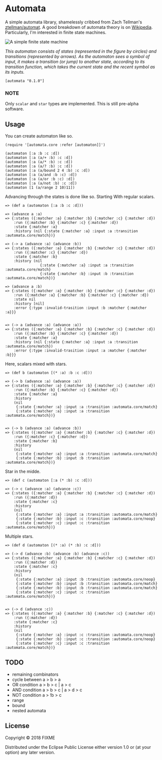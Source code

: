# Automata

A simple automata library, shamelessly cribbed from Zach Tellman's [ztellman/automat](https://github.com/ztellman/automat). A good breakdown of automata theory is on [Wikipedia](https://en.wikipedia.org/wiki/Automata_theory). Particularly, I'm interested in finite state machines.

![A simple finite state machine](https://upload.wikimedia.org/wikipedia/commons/thumb/9/9d/DFAexample.svg/274px-DFAexample.svg.png)

_This automaton consists of states (represented in the figure by circles) and transitions (represented by arrows). As the automaton sees a symbol of input, it makes a transition (or jump) to another state, according to its transition function, which takes the current state and the recent symbol as its inputs._

```
[automata "0.1.0"]
```

### NOTE

Only `scalar` and `star` types are implemented. This is still pre-alpha software.


## Usage

You can create automaton like so.

```
(require '[automata.core :refer [automaton]]')

(automaton [:a :b :c :d])
(automaton [:a (a/+ :b) :c :d])
(automaton [:a (a/* :b) :c :d])
(automaton [:a (a/? :b) :c :d])
(automaton [:a (a/bound 2 4 :b) :c :d])
(automaton [:a (a/and :b :c) :d])
(automaton [:a (a/or :b :c) :d])
(automaton [:a (a/not :b) :c :d])
(automaton [1 (a/range 2 10)11])
```

Advancing through the states is done like so. Starting With regular scalars.
```
=> (def a (automaton [:a :b :c :d]))

=> (advance a :a)
=> {:states ({:matcher :a} {:matcher :b} {:matcher :c} {:matcher :d})
    :run ({:matcher :b} {:matcher :c} {:matcher :d})
    :state {:matcher :a}
    :history (nil {:state {:matcher :a} :input :a :transition :automata.core/match})}

=> (-> a (advance :a) (advance :b))
=> {:states ({:matcher :a} {:matcher :b} {:matcher :c} {:matcher :d})
    :run ({:matcher :c} {:matcher :d})
    :state {:matcher :b}
    :history (nil
                {:state {:matcher :a} :input :a :transition :automata.core/match}
                {:state {:matcher :b} :input :b :transition :automata.core/match})}

=> (advance a :b)
=> {:states ({:matcher :a} {:matcher :b} {:matcher :c} {:matcher :d})
    :run ({:matcher :a} {:matcher :b} {:matcher :c} {:matcher :d})
    :state nil
    :history [nil]
    :error {:type :invalid-trasition :input :b :matcher {:matcher :a}}}


=> (-> a (advance :a) (advance :a))
=> {:states ({:matcher :a} {:matcher :b} {:matcher :c} {:matcher :d})
    :run ({:matcher :b} {:matcher :c} {:matcher :d})
    :state {:matcher :a}
    :history (nil {:state {:matcher :a} :input :a :transition :automata.core/match})
    :error {:type :invalid-trasition :input :a :matcher {:matcher :b}}}
```

Here, scalars mixed with stars.
```
=> (def b (automaton [(* :a) :b :c :d]))

=> (-> b (advance :a) (advance :a))
=> {:states ({:matcher :a} {:matcher :b} {:matcher :c} {:matcher :d})
    :run ({:matcher :b} {:matcher :c} {:matcher :d})
    :state {:matcher :a}
    :history
    (nil
     {:state {:matcher :a} :input :a :transition :automata.core/match}
     {:state {:matcher :a} :input :a :transition :automata.core/match})}


=> (-> b (advance :a) (advance :b))
=> {:states ({:matcher :a} {:matcher :b} {:matcher :c} {:matcher :d})
    :run ({:matcher :c} {:matcher :d})
    :state {:matcher :b}
    :history
    (nil
     {:state {:matcher :a} :input :a :transition :automata.core/match}
     {:state {:matcher :b} :input :b :transition :automata.core/match})}
```

Star in the midde.
```
=> (def c (automaton [:a (* :b) :c :d]))

=> (-> c (advance :a) (advance :c))
=> {:states ({:matcher :a} {:matcher :b} {:matcher :c} {:matcher :d})
    :run ({:matcher :d})
    :state {:matcher :c}
    :history
    (nil
     {:state {:matcher :a} :input :a :transition :automata.core/match}
     {:state {:matcher :b} :input :c :transition :automata.core/noop}
     {:state {:matcher :c} :input :c :transition :automata.core/match})}
```

Multiple stars.
```
=> (def d (automaton [(* :a) (* :b) :c :d]))

=> (-> d (advance :b) (advance :b) (advance :c))
=> {:states ({:matcher :a} {:matcher :b} {:matcher :c} {:matcher :d})
    :run ({:matcher :d})
    :state {:matcher :c}
    :history
    (nil
     {:state {:matcher :a} :input :b :transition :automata.core/noop}
     {:state {:matcher :b} :input :b :transition :automata.core/match}
     {:state {:matcher :b} :input :b :transition :automata.core/match}
     {:state {:matcher :c} :input :c :transition :automata.core/match})}
  

=> (-> d (advance :c))
=> {:states ({:matcher :a} {:matcher :b} {:matcher :c} {:matcher :d})
    :run ({:matcher :d})
    :state {:matcher :c}
    :history
    (nil
     {:state {:matcher :a} :input :c :transition :automata.core/noop}
     {:state {:matcher :b} :input :c :transition :automata.core/noop}
     {:state {:matcher :c} :input :c :transition :automata.core/match})}
```


## TODO

- remaining combinators
- cycle between a > b > a
- OR condition  a > b > c  |  a > c
- AND condition  a > b > c  |  a > d > c
- NOT condition  a > !b > c 
- range
- bound
- nested automata


## License

Copyright © 2018 FIXME

Distributed under the Eclipse Public License either version 1.0 or (at
your option) any later version.
